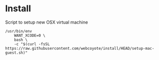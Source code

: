 # Install

Script to setup new OSX virtual machine


```
/usr/bin/env
    WANT_XCODE=0 \
    bash \
    -c "$(curl -fsSL https://raw.githubusercontent.com/webcoyote/install/HEAD/setup-mac-guest.sh)"
```

